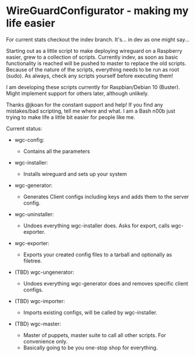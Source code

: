 # WireGuardConfigurator - making my life easier

For current stats checkout the indev branch. It's... in dev as one might say...

Starting out as a little script to make deploying wireguard on a Raspberry easier, grew to a collection of scripts.
Currently indev, as soon as basic functionality is reached will be pushed to master to replace the old scripts.
Because of the nature of the scripts, everything needs to be run as root (sudo). As always, check any scripts yourself before executing them!

I am developing these scripts currently for Raspbian/Debian 10 (Buster). Might implement support for others later, although unlikely.

Thanks @jkoan for the constant support and help!
If you find any mistakes/bad scripting, tell me where and what. I am a Bash n00b just trying to make life a little bit easier for people like me.


Current status:

- wgc-config:
  - Contains all the parameters
- wgc-installer:
  - Installs wireguard and sets up your system
- wgc-generator:
  - Generates Client configs including keys and adds them to the server config.
- wgc-uninstaller:
  - Undoes everything wgc-installer does. Asks for export, calls wgc-exporter.
- wgc-exporter:
  - Exports your created config files to a tarball and optionally as filetree.

- (TBD) wgc-ungenerator:
  - Undoes everything wgc-generator does and removes specific client configs.
- (TBD) wgc-importer:
  - Imports existing configs, will be called by wgc-installer.
- (TBD) wgc-master:
  - Master of puppets, master suite to call all other scripts. For convenience only.
  - Basically going to be you one-stop shop for everything.
